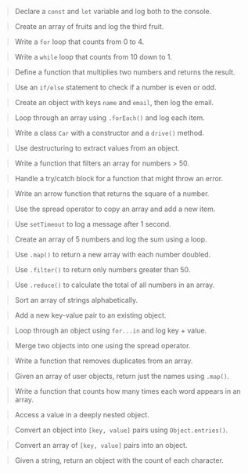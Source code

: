 > Declare a `const` and `let` variable and log both to the console.

> Create an array of fruits and log the third fruit.

> Write a `for` loop that counts from 0 to 4.

> Write a `while` loop that counts from 10 down to 1.

> Define a function that multiplies two numbers and returns the result.

> Use an `if/else` statement to check if a number is even or odd.

> Create an object with keys `name` and `email`, then log the email.

> Loop through an array using `.forEach()` and log each item.

> Write a class `Car` with a constructor and a `drive()` method.

> Use destructuring to extract values from an object.

> Write a function that filters an array for numbers > 50.

> Handle a try/catch block for a function that might throw an error.

> Write an arrow function that returns the square of a number.

> Use the spread operator to copy an array and add a new item.

> Use `setTimeout` to log a message after 1 second.

> Create an array of 5 numbers and log the sum using a loop.

> Use `.map()` to return a new array with each number doubled.

> Use `.filter()` to return only numbers greater than 50.

> Use `.reduce()` to calculate the total of all numbers in an array.

> Sort an array of strings alphabetically.

> Add a new key-value pair to an existing object.

> Loop through an object using `for...in` and log key + value.

> Merge two objects into one using the spread operator.

> Write a function that removes duplicates from an array.

> Given an array of user objects, return just the names using `.map()`.

> Write a function that counts how many times each word appears in an array.

> Access a value in a deeply nested object.

> Convert an object into `[key, value]` pairs using `Object.entries()`.

> Convert an array of `[key, value]` pairs into an object.

> Given a string, return an object with the count of each character.
